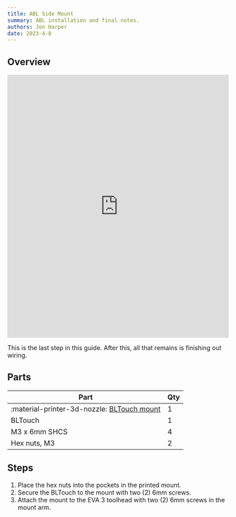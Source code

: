 ```yaml
---
title: ABL Side Mount
summary: ABL installation and final notes.
authors: Jon Harper
date: 2023-4-8
---
```


## Overview

<iframe src="https://jon-harper.github.io/E34M1/assets/vid/abl.mp4" frameborder="0" width="100%" height="600px" allowfullscreen></iframe>

This is the last step in this guide. After this, all that remains is finishing out wiring.

## Parts

| Part | Qty |
|---|---|
| :material-printer-3d-nozzle: [BLTouch mount](../modules/abl.md) | 1 |
| BLTouch | 1 |
| M3 x 6mm SHCS | 4 |
| Hex nuts, M3 | 2 |

## Steps

1. Place the hex nuts into the pockets in the printed mount.
2. Secure the BLTouch to the mount with two (2) 6mm screws.
3. Attach the mount to the EVA 3 toolhead with two (2) 6mm screws in the mount arm.